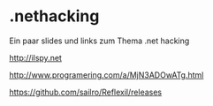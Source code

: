 # .nethacking
Ein paar slides und links zum Thema .net hacking

http://ilspy.net

http://www.programering.com/a/MjN3ADOwATg.html

https://github.com/sailro/Reflexil/releases
